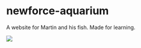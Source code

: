 # newforce-aquarium
A website for Martin and his fish. Made for learning.

![](https://github.com/minidiscs/newforce-aquarium-sb/blob/3cbb7d89284156d6b8215f6efe59cdfd74ead39f/sample/martins-fishes.gif)
